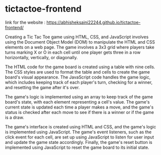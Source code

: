 # tictactoe-frontend


link for the website : https://abhisheksaini22244.github.io/tictactoe-frontend/

Creating a Tic Tac Toe game using HTML, CSS, and JavaScript involves using the Document Object Model (DOM) to manipulate the HTML and CSS elements on a web page. The game involves a 3x3 grid where players take turns marking X or O in each cell until one player gets three in a row horizontally, vertically, or diagonally.

The HTML code for the game board is created using a table with nine cells. The CSS styles are used to format the table and cells to create the game board's visual appearance. The JavaScript code handles the game logic, which includes keeping track of each player's turn, checking for a winner, and resetting the game after it's over.

The game's logic is implemented using an array to keep track of the game board's state, with each element representing a cell's value. The game's current state is updated each time a player makes a move, and the game's status is checked after each move to see if there is a winner or if the game is a draw.

The game's interface is created using HTML and CSS, and the game's logic is implemented using JavaScript. The game's event listeners, such as the click event for each cell, are set up using JavaScript to listen for user input and update the game state accordingly. Finally, the game's reset button is implemented using JavaScript to reset the game board to its initial state.
